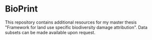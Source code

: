 # BioPrint
This repository contains additional resources for my master thesis "Framework for land use specific biodiversity damage attribution". Data subsets
can be made available upon request. 

